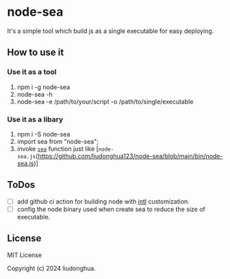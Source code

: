 # node-sea

It's a simple tool which build js as a single executable for easy deploying.

## How to use it

### Use it as a tool

1. npm i -g node-sea
2. node-sea -h
3. node-sea -e /path/to/your/script -o /path/to/single/executable

### Use it as a libary

1. npm i -S node-sea
2. import sea from "node-sea";
3. invoke [`sea`](https://github.com/liudonghua123/node-sea/blob/main/lib/index.js) function just like [`node-sea.js`(https://github.com/liudonghua123/node-sea/blob/main/bin/node-sea.js)]

## ToDos

- [ ] add github ci action for building node with [intl](https://nodejs.org/api/intl.html) customization.
- [ ] config the node binary used when create sea to reduce the size of executable.

## License

MIT License

Copyright (c) 2024 liudonghua.
